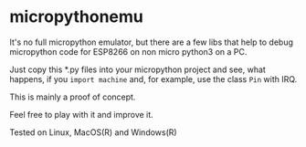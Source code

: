 # micropythonemu

It's no full micropython emulator, but there are a few libs that help to debug micropython code for ESP8266 on non micro python3 on a PC.

Just copy this *.py files into your micropython project and see, what happens, if you 
`import machine`
and, for example, use the class `Pin` with IRQ.

This is mainly a proof of concept.

Feel free to play with it and improve it.

Tested on Linux, MacOS(R) and Windows(R)
